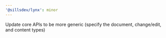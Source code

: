```yaml
---
'@sillsdev/lynx': minor
---
```


Update core APIs to be more generic (specify the document, change/edit, and content types)
